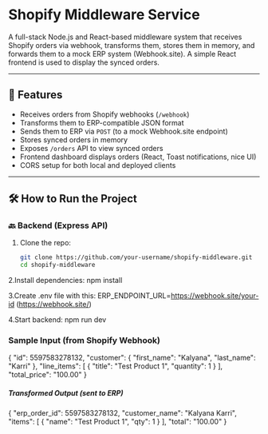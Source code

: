 # Shopify Middleware Service

A full-stack Node.js and React-based middleware system that receives Shopify orders via webhook, transforms them, stores them in memory, and forwards them to a mock ERP system (Webhook.site). A simple React frontend is used to display the synced orders.

---

## 🔧 Features

- Receives orders from Shopify webhooks (`/webhook`)
- Transforms them to ERP-compatible JSON format
- Sends them to ERP via `POST` (to a mock Webhook.site endpoint)
- Stores synced orders in memory
- Exposes `/orders` API to view synced orders
- Frontend dashboard displays orders (React, Toast notifications, nice UI)
- CORS setup for both local and deployed clients

---

## 🛠 How to Run the Project

### 🔙 Backend (Express API)

1. Clone the repo:
   ```bash
   git clone https://github.com/your-username/shopify-middleware.git
   cd shopify-middleware

2.Install dependencies:
  npm install

3.Create .env file with this:
  ERP_ENDPOINT_URL=https://webhook.site/your-id  (https://webhook.site/)

4.Start backend:
  npm run dev


 ### Sample Input (from Shopify Webhook)
 {
  "id": 5597583278132,
  "customer": {
    "first_name": "Kalyana",
    "last_name": "Karri"
  },
  "line_items": [
    {
      "title": "Test Product 1",
      "quantity": 1
    }
  ],
  "total_price": "100.00"
}

 ##### Transformed Output (sent to ERP)
{
  "erp_order_id": 5597583278132,
  "customer_name": "Kalyana Karri",
  "items": [
    { "name": "Test Product 1", "qty": 1 }
  ],
  "total": "100.00"
}
